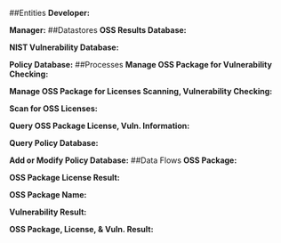 ##Entities
**Developer:**

**Manager:**
##Datastores
**OSS Results Database:**

**NIST Vulnerability Database:**

**Policy Database:**
##Processes
**Manage OSS Package for Vulnerability Checking:**

**Manage OSS Package for Licenses Scanning, Vulnerability Checking:**

**Scan for OSS Licenses:**

**Query OSS Package License, Vuln. Information:**

**Query Policy Database:**

**Add or Modify Policy Database:**
##Data Flows
**OSS Package:**

**OSS Package License Result:**

**OSS Package Name:**

**Vulnerability Result:**

**OSS Package, License, & Vuln. Result:**


